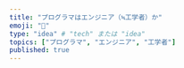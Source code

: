 ```yaml
---
title: "プログラマはエンジニア（≒工学者）か"
emoji: "🚀"
type: "idea" # "tech" または "idea"
topics: ["プログラマ", "エンジニア", "工学者"]
published: true
---
```

